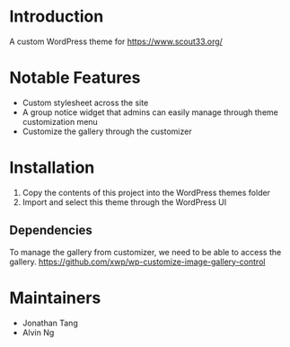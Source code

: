 # Introduction


A custom WordPress theme for https://www.scout33.org/

# Notable Features

- Custom stylesheet across the site
- A group notice widget that admins can easily manage through theme customization menu
- Customize the gallery through the customizer

# Installation

1. Copy the contents of this project into the WordPress themes folder
2. Import and select this theme through the WordPress UI

## Dependencies

To manage the gallery from customizer, we need to be able to access the gallery.
https://github.com/xwp/wp-customize-image-gallery-control

# Maintainers

- Jonathan Tang
- Alvin Ng
